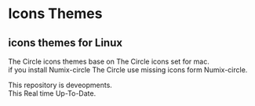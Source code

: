 Icons Themes
============


icons themes for Linux  
----------------------

The Circle icons themes base on The Circle icons set for mac.    
if you install Numix-circle The Circle use missing icons form Numix-circle.   

This repository is deveopments.   
This Real time Up-To-Date.


